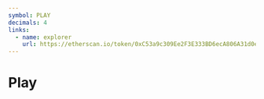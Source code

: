 ```yaml
---
symbol: PLAY
decimals: 4
links:
  - name: explorer
    url: https://etherscan.io/token/0xC53a9c309Ee2F3E333BD6ecA806A31d0e2Dca5C5
---
```


# Play
